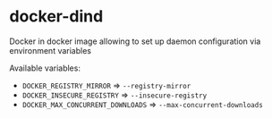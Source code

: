 # docker-dind
Docker in docker image allowing to set up daemon configuration via environment variables

Available variables:

- `DOCKER_REGISTRY_MIRROR` => `--registry-mirror`
- `DOCKER_INSECURE_REGISTRY` => `--insecure-registry`
- `DOCKER_MAX_CONCURRENT_DOWNLOADS` => `--max-concurrent-downloads`
